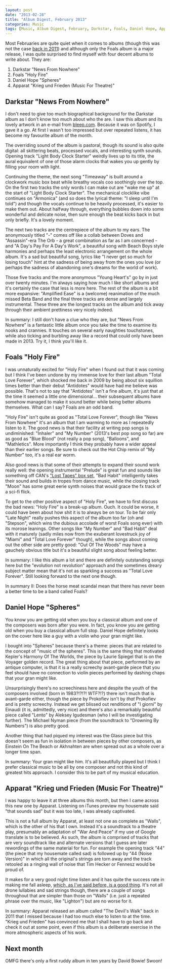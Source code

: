 ```yaml
---
layout: post
date: "2013-02-28"
title: "Album Digest, February 2013"
categories: Music
tags: [Music, Album Digest, February, Darkstar, Foals, Daniel Hope, Apparat]
---
```


Most Februaries are quite quiet when it comes to albums (though this was not the case [back in 2011](album-digest-february-2011)) and although only the Foals album is a major release, I was quite surprised to find myself with four decent albums to write about. They are:

1. Darkstar "News From Nowhere"
2. Foals "Holy Fire"
3. Daniel Hope "Spheres"
4. Apparat "Krieg und Frieden (Music For Theatre)"

## Darkstar "News From Nowhere"

I don't need to give too much biographical background for the Darkstar album as I don't know too much about who the are. I saw this album and its lovely artwork in an e-mail from [bleep.com](http://www.bleep.com/). Because it was on Spotify, I gave it a go. At first I wasn't too impressed but over repeated listens, it has become my favourite album of the month.

The overriding sound of the album is pastoral, though its sound is also quite digital: all skittering beats, processed vocals, and interesting synth sounds. Opening track "Light Body Clock Starter" weirdly lives up to its title, the aural equivalent of one of those alarm clocks that wakes you up gently by filling your room with light.

Continuing the theme, the next song "Timeaway" is built around a clockwork music box beat while breathy vocals coo soothingly over the top. On the first two tracks the only words I can make out are "wake me up" at the start of "Light Body Clock Starter". The mechanical clocklike vibe continues on "Armonica" (and so does the lyrical theme: "I sleep until I'm told") and though the vocals continue to be heavily processed, it's easier to make them out. About halfway through, everything bubbles down into some wonderful and delicate noise, then sure enough the beat kicks back in but only briefly. It's a lovely moment.

The next two tracks are the centrepiece of the album to my ears. The anonymously titled "-" comes off like a collab between Doves and "Assassin"-era The Orb - a great combination as far as I am concerned - and "A Day's Pay For A Day's Work", a beautiful song with Beach Boys style harmonies and perhaps the least electronic arrangement on the whole album. It's a sad but beautiful song, lyrics like "I never get so much for losing touch" hint at the sadness of being away from the ones you love (or perhaps the sadness of abandoning one's dreams for the world of work).

Those five tracks and the more anonymous "Young Heart's" go by in just over twenty minutes. I'm always saying how much I like short albums and it's certainly the case that less is more here. The rest of the album is a bit more expansive: "Amplified Ease" is a (welcome) reanimation of the much missed Beta Band and the final three tracks are dense and largely instrumental. These three are the longest tracks on the album and tick away through their ambient prettiness very nicely indeed.

In summary: I still don't have a clue who they are, but "News From Nowhere" is a fantastic little album once you take the time to examine its nooks and crannies. It touches on several early naughties touchstones, while also ticking and burbling away like a record that could only have been made in 2013. Try it, I think you'll like it.

## Foals "Holy Fire"

I was unnaturally excited for "Holy Fire" when I found out that it was coming but I think I've been undone by my immense love for their last album "Total Love Forever", which shocked me back in 2009 by being about six squillion times better than their debut "Antidotes" would have had me believe was possible. That's not to say that "Antidotes" isn't a fine album, it's just that at the time it seemed a little one dimensional… their subsequent albums have somehow managed to make it sound better while being better albums themselves. What can I say? Foals are an odd band.

"Holy Fire" isn't quite as good as "Total Love Forever", though like "News From Nowhere" it's an album that I am warming to more as I repeatedly listen to it. The good news is that their facility at writing pop songs is undiminished: "Inhaler" and "My Number" (2013's best pop song so far) are as good as "Blue Blood" (not really a pop song), "Balloons", and "Mathletics". More importantly I think they probably have a wider appeal than their earlier songs. Be sure to check out the Hot Chip remix of "My Number" too, it's a real ear worm.

Also good news is that some of their attempts to expand their sound work really well: the opening instrumental "Prelude" is great fun and sounds like something off CAN's ["Lost Tapes" box set](can-the-lost-tapes), "Bad Habit" intelligently takes their sound and builds in tropes from dance music, while the closing track "Moon" has some great eerie synth noises that would grace the fx track of a sci-fi flick.

To get to the other positive aspect of "Holy Fire", we have to first discuss the bad news:  "Holy Fire" is a break-up album. Ouch. It could be worse, it could have been about how shit it is to always be on tour. To be fair only "Late Night" really pushes this aspect of the album too far (oh and "Stepson", which wins the dubious accolade of worst Foals song ever) with its morose leanings. Other songs like "My Number" and "Bad Habit" deal with it maturely (sadly miles now from the exuberant lovestruck joy of "Miami" and "Total Love Forever" though), while the songs about coming out the other side are pretty good: "Out Of The Woods" may have a gauchely obvious title but it's a beautiful slight song about feeling better.

In summary: I like this album a lot and there are definitely outstanding songs here but the "evolution not revolution" approach and the sometimes dreary subject matter mean that it's not as sparkling a success as "Total Love Forever". Still looking forward to the next one though.

In summary II: Does the horse meat scandal mean that there has never been a better time to be a band called Foals?

## Daniel Hope "Spheres"

You know you are getting old when you buy a classical album and one of the composers was born after you were. In fact, you know you are getting old when you buy a classical album full stop. Daniel Hope definitely looks on the cover here like a guy with a violin who your gran might like.

I bought into "Spheres" because there's a theme: pieces that are related to the concept of "music of the spheres". This is the same thing that motivated Kepler's Harmony Of The Worlds, the piece by Laurie Spiegel that is on the Voyager golden record. The great thing about that piece, performed by an antique computer, is that it is a really screechy avant-garde piece that you feel should have no connection to violin pieces performed by dashing chaps that your gran might like.

Unsurprisingly there's no screechiness here and despite the youth of the composers involved (born in 1983?!?!?! WTF?!?) there isn't much that is avant-garde either, though the piece by Prokofiev isn't by _that_ Prokofiev and is pretty screechy. Instead we get blissed out renditions of "I giorni" by Einaudi (it is, admittedly, very nice) and there's also a remarkably beautiful piece called "Lento" by Aleksey Igudesman (who I will be investigating further). The Michael Nyman piece (from the soundtrack to "Drowning By Numbers") is also pretty good.

Another thing that had piqued my interest was the Glass piece but this doesn't seem as fun in isolation in between pieces by other composers, as Einstein On The Beach or Akhnahten are when spread out as a whole over a longer time span.

In summary: Your gran might like him. It's all beautifully played but I think I prefer classical music to be all by one composer and not this kind of greatest hits approach. I consider this to be part of my musical education.

## Apparat "Krieg und Frieden (Music For Theatre)"

I was happy to leave it at three albums this month, but then I came across this new one by Apparat. Listening on iTunes preview my housemate said "that sounds sad" but it was too late, I was already captivated.

This is not a full album by Apparat, at least not one as complete as "Walls", which is the other of his that I own. Instead it's a soundtrack to a theatre play, presumably an adaptation of "War And Peace" if my use of Google translate is to be believed. As such, the album is comprised of tracks that are very soundtrack like and alternate versions that I guess are later rewordings of the same material for fun. For example the opening track "44" (the piece that my housemate called sad) is followed up by "44 (Noise Version)" in which all the original's strings are torn away and the track retooled as a ringing wall of noise that Tim Hecker or Fennesz would be proud of.

It makes for a very good night time listen and it has quite the success rate in making me fall asleep, [which, as I've said before, is a good thing](uc21). It's not all drone lullabies and sad strings though, there are a couple of songs throughout that are simpler than those on "Walls" (i.e. just a repeated phrase over the music, like "Lighton") but are no worse for it.

In summary: Apparat released an album called "The Devil's Walk" back in 2011 that I missed because I had too much else to listen to at the time. "Krieg und Frieden" has convinced me that I shall have to go back and check it out at some point, even if this album is a deliberate exercise in the more atmospheric aspects of his work.

## Next month

OMFG there's only a first ruddy album in ten years by David Bowie! Swoon!